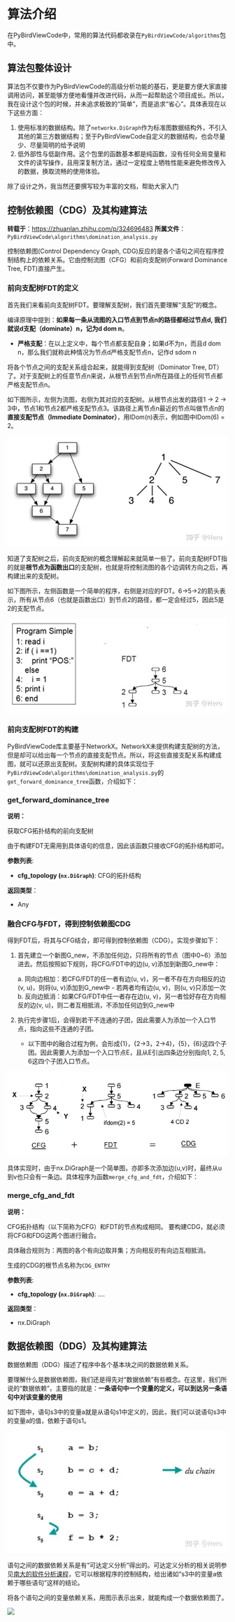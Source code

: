 算法介绍
=======

在PyBirdViewCode中，常用的算法代码都收录在`PyBirdViewCode/algorithms`包中。

## 算法包整体设计

算法包不仅要作为PyBirdViewCode的高级分析功能的基石，更是要方便大家直接调用访问，甚至能够方便地看懂并改进代码，从而一起帮助这个项目成长。所以，我在设计这个包的时候，并未追求极致的“简单”，而是追求“省心”。具体表现在以下这些方面：

1. 使用标准的数据结构。除了`networkx.DiGraph`作为标准图数据结构外，不引入其他的第三方数据结构；至于PyBirdViewCode自定义的数据结构，也会尽量少、尽量简明的给予说明
2. 低外部性与低副作用。这个包里的函数基本都是纯函数，没有任何全局变量和文件的读写操作，且用深复制方法，通过一定程度上牺牲性能来避免修改传入的数据，换取流畅的使用体验。

除了设计之外，我当然还要撰写较为丰富的文档，帮助大家入门

## 控制依赖图（CDG）及其构建算法

**转载于**：https://zhuanlan.zhihu.com/p/324696483
**所属文件**：`PyBirdViewCode\algorithms\domination_analysis.py`

控制依赖图(Control Dependency Graph, CDG)反应的是各个语句之间在程序控制结构上的依赖关系。它由控制流图（CFG）和前向支配树(Forward Dominance Tree, FDT)直接产生。

### 前向支配树FDT的定义

首先我们来看前向支配树FDT。要理解支配树，我们首先要理解“支配”的概念。

编译原理中提到：**如果每一条从流图的入口节点到节点n的路径都经过节点d, 我们就说d支配（dominate）n，记为d dom n**。
- **严格支配**：在以上定义中，每个节点都支配自身；如果d不为n，而且d dom n，那么我们就称此种情况为节点d严格支配节点n，记作d sdom n

将各个节点之间的支配关系组合起来，就能得到支配树（Dominator Tree, DT）了。对于支配树上的任意节点n来说，从根节点到节点n所在路径上的任何节点都严格支配节点n。

如下图所示，左侧为流图，右侧为其对应的支配树。从根节点出发的路径1 -> 2 -> 3中，节点1和节点2都严格支配节点3。该路径上离节点n最近的节点叫做节点n的**直接支配节点（Immediate Dominator）**，用IDom(n)表示，例如图中IDom(6) = 2。

![](/docs-zh/assets/FDT.webp)

知道了支配树之后，前向支配树的概念理解起来就简单一些了。前向支配树FDT指的就是**根节点为函数出口**的支配树，也就是将控制流图的各个边调转方向之后，再构建出来的支配树。

如下图所示，左侧函数是一个简单的程序，右侧是对应的FDT。6->5->2的箭头表示，所有从节点6（也就是函数出口）到节点2的路径，都一定会经过5，因此5是2的支配节点。


![](/docs-zh/assets/FDT-with-code.jpg)

### 前向支配树FDT的构建

PyBirdViewCode库主要基于NetworkX。NetworkX未提供构建支配树的方法，但是却可以给出每一个节点的直接支配节点。所以，将这些直接支配关系构建成图，就可以还原出支配树。支配树构建的具体实现位于`PyBirdViewCode\algorithms\domination_analysis.py`的`get_forward_dominance_tree`函数，介绍如下：
### get_forward_dominance_tree

**说明：**


获取CFG拓扑结构的前向支配树

由于构建FDT无需用到具体语句的信息，因此该函数只接收CFG的拓扑结构即可。


**参数列表**:

- **cfg_topology (`nx.DiGraph`)**: CFG的拓扑结构

**返回类型**：

- Any

### 融合CFG与FDT，得到控制依赖图CDG

得到FDT后，将其与CFG结合，即可得到控制依赖图（CDG）。实现步骤如下：

1. 首先建立一个新图G_new，不添加任何边，只将所有的节点（图中0~6）添加进去。然后按照如下规则，将CFG/FDT中的边(u, v)添加到新图G_new中：

    a. 同向边相加：若CFG/FDT的任一者有边(u, v)，另一者不存在方向相反的边(v, u)，则将(u, v)添加到G_new中
        - 若两者均有边(u, v)，则(u, v)只添加一次
    b. 反向边抵消：如果CFG/FDT中任一者存在边(u, v)，另一者恰好存在方向相反的边(v, u)，则二者互相抵消，不添加任何边到G_new中
2. 执行完步骤1后，会得到若干不连通的子团，因此需要人为添加一个入口节点，指向这些不连通的子团。
    - 以下图中的融合过程为例，会形成{1}，{2->3，2->4}，{5}，{6}这四个子团。因此需要人为添加一个入口节点E，且从E引出四条边分别指向1, 2, 5, 6这四个子团入口节点。

![](/docs-zh/assets/merge-fdt-and-cfg.png)

具体实现时，由于nx.DiGraph是一个简单图，亦即多次添加边(u,v)时，最终从u到v也只会有一条边。具体程序为函数`merge_cfg_and_fdt`，介绍如下：

### merge_cfg_and_fdt

**说明：**


CFG拓扑结构（以下简称为CFG）和FDT的节点构成相同。
要构建CDG，就必须将CFG和FDG这两个图进行融合。

具体融合规则为：两图的各个有向边取并集；方向相反的有向边互相抵消。

生成的CDG的根节点名称为`CDG_ENTRY`


**参数列表**:

- **cfg_topology (`nx.DiGraph`)**: ....

**返回类型**：

- nx.DiGraph

## 数据依赖图（DDG）及其构建算法

数据依赖图（DDG）描述了程序中各个基本块之间的数据依赖关系。

要理解什么是数据依赖图，我们还是得先对“数据依赖”有些概念。在这里，我们所说的“数据依赖”，主要指的就是：**一条语句中一个变量的定义，可以到达另一条语句中对该变量的使用**

如下图中，语句s3中的变量a就是从语句s1中定义的，因此，我们可以说语句s3中的变量a的值，依赖于语句s1。

![](/docs-zh/assets/data-dependency.webp)

语句之间的数据依赖关系是有“可达定义分析”得出的。可达定义分析的相关说明参见[南大的软件分析课程](https://blog.csdn.net/SHU15121856/article/details/105288593)，它可以根据程序的控制结构，给出诸如“s3中的变量a依赖于哪些语句”这样的结论。

将各个语句之间的变量依赖关系，用图示表示出来，就能构成一个数据依赖图了。

![](/docs-zh/assets/data-dependency-graph.webp)




